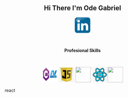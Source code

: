 <h2 align="center">Hi There I'm Ode Gabriel</h2>
</hr>

 <p align="center"><a href=""><img src="https://github.com/odegabriel/odegabriel/blob/main/linked%20in.png" width="50px" height="50px" /></a> <a href""<img src="https://github.com/odegabriel/odegabriel/blob/main/Twitter-Logo.png" width="50px" height="50px" /></a> </p>

</br>
<b><p align="center">Profesional Skills</p></b>
</br>
<p align="center"><img src="https://github.com/odegabriel/odegabriel/blob/main/asp.net.png" width="50px" height="50px"  /> <img src="https://github.com/odegabriel/odegabriel/blob/main/javascript.png" width="50px" height="50px"  /> <img src="" width="50px" height="50px"  /> <img src="https://github.com/odegabriel/odegabriel/blob/main/react.png" width="50px" height="50px" /><img src="" width="50px" height="50px"  />
<p>react</p>
